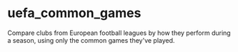 # uefa_common_games
Compare clubs from European football leagues by how they perform during a season, using only the common games they've played.

